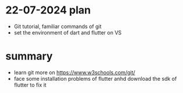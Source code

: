 # 22-07-2024 plan
- Git tutorial, familiar commands of git
- set the environment of dart and flutter on VS


# summary
- learn git more on https://www.w3schools.com/git/
- face some installation problems of flutter anhd download the sdk of flutter to fix it